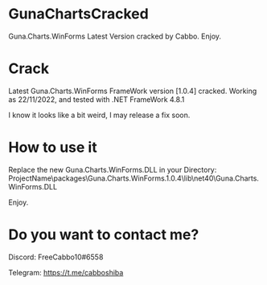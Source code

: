 # GunaChartsCracked
Guna.Charts.WinForms Latest Version cracked by Cabbo. Enjoy.

# Crack
Latest Guna.Charts.WinForms FrameWork version [1.0.4] cracked. Working as 22/11/2022, and tested with .NET FrameWork 4.8.1

I know it looks like a bit weird, I may release a fix soon.

# How to use it
Replace the new Guna.Charts.WinForms.DLL in your Directory: ProjectName\packages\Guna.Charts.WinForms.1.0.4\lib\net40\Guna.Charts.WinForms.DLL 

Enjoy.

# Do you want to contact me?
Discord: FreeCabbo10#6558

Telegram: https://t.me/cabboshiba
